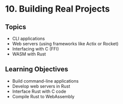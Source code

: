 # 10. Building Real Projects

## Topics
- CLI applications
- Web servers (using frameworks like Actix or Rocket)
- Interfacing with C (FFI)
- WASM with Rust

## Learning Objectives
- Build command-line applications
- Develop web servers in Rust
- Interface Rust with C code
- Compile Rust to WebAssembly